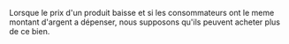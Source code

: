 Lorsque le prix d'un produit baisse et si les consommateurs ont le meme montant d'argent a dépenser, nous supposons qu'ils peuvent acheter plus de ce bien.